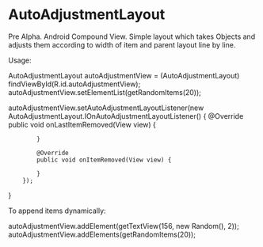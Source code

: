 # AutoAdjustmentLayout
Pre Alpha.
Android Compound View. Simple layout which takes Objects and  adjusts them according to width of item and parent layout line by line.

  Usage:

  AutoAdjustmentLayout autoAdjustmentView = (AutoAdjustmentLayout) findViewById(R.id.autoAdjustmentView);
  autoAdjustmentView.setElementList(getRandomItems(20));
  
  autoAdjustmentView.setAutoAdjustmentLayoutListener(new AutoAdjustmentLayout.IOnAutoAdjustmentLayoutListener() {
            @Override
            public void onLastItemRemoved(View view) {
                
            }

            @Override
            public void onItemRemoved(View view) {
               
            }
        });
  }
  
  To append items dynamically:
  
  autoAdjustmentView.addElement(getTextView(156, new Random(), 2));
  autoAdjustmentView.addElements(getRandomItems(20));

